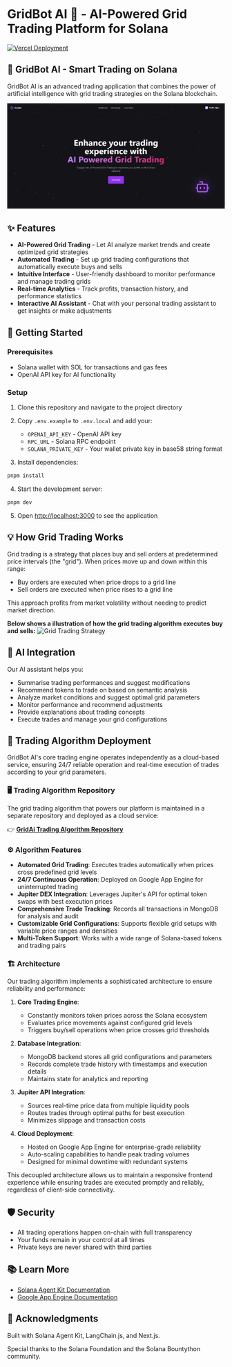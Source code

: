 # GridBot AI 🤖 - AI-Powered Grid Trading Platform for Solana

[![Vercel Deployment](https://vercel.com/button)](https://gridai-4kwmssq3p-kais-projects-42abda1c.vercel.app)

## 🤖 GridBot AI - Smart Trading on Solana

GridBot AI is an advanced trading application that combines the power of artificial intelligence with grid trading strategies on the Solana blockchain.

![Dashboard Screenshot](/public/images/hero.png)

## ✨ Features

- **AI-Powered Grid Trading** - Let AI analyze market trends and create optimized grid strategies
- **Automated Trading** - Set up grid trading configurations that automatically execute buys and sells
- **Intuitive Interface** - User-friendly dashboard to monitor performance and manage trading grids
- **Real-time Analytics** - Track profits, transaction history, and performance statistics
- **Interactive AI Assistant** - Chat with your personal trading assistant to get insights or make adjustments

## 🚀 Getting Started

### Prerequisites

- Solana wallet with SOL for transactions and gas fees
- OpenAI API key for AI functionality

### Setup

1. Clone this repository and navigate to the project directory
2. Copy `.env.example` to `.env.local` and add your:
    - `OPENAI_API_KEY` - OpenAI API key
    - `RPC_URL` - Solana RPC endpoint
    - `SOLANA_PRIVATE_KEY` - Your wallet private key in base58 string format

3. Install dependencies:

```bash
pnpm install
```

4. Start the development server:

```bash
pnpm dev
```

5. Open [http://localhost:3000](http://localhost:3000) to see the application

## 💡 How Grid Trading Works

Grid trading is a strategy that places buy and sell orders at predetermined price intervals (the "grid"). When prices move up and down within this range:

- Buy orders are executed when price drops to a grid line
- Sell orders are executed when price rises to a grid line

This approach profits from market volatility without needing to predict market direction.


**Below shows a illustration of how the grid trading algorithm executes buy and sells:**
![Grid Trading Strategy](https://elitecurrensea.com/wp-content/uploads/2021/09/Frame-1-1024x538.png)

## 🧠 AI Integration

Our AI assistant helps you:
- Summarise trading performances and suggest modifications
- Recommend tokens to trade on based on semantic analysis
- Analyze market conditions and suggest optimal grid parameters
- Monitor performance and recommend adjustments
- Provide explanations about trading concepts
- Execute trades and manage your grid configurations

## 🔄 Trading Algorithm Deployment

GridBot AI's core trading engine operates independently as a cloud-based service, ensuring 24/7 reliable operation and real-time execution of trades according to your grid parameters.

### 🖥️ Trading Algorithm Repository

The grid trading algorithm that powers our platform is maintained in a separate repository and deployed as a cloud service:

👉 [**GridAi Trading Algorithm Repository**](https://github.com/Kaiz404/GridAi-trading-algorithm)

### ⚙️ Algorithm Features

- **Automated Grid Trading**: Executes trades automatically when prices cross predefined grid levels
- **24/7 Continuous Operation**: Deployed on Google App Engine for uninterrupted trading
- **Jupiter DEX Integration**: Leverages Jupiter's API for optimal token swaps with best execution prices
- **Comprehensive Trade Tracking**: Records all transactions in MongoDB for analysis and audit
- **Customizable Grid Configurations**: Supports flexible grid setups with variable price ranges and densities
- **Multi-Token Support**: Works with a wide range of Solana-based tokens and trading pairs

### 🏗️ Architecture

Our trading algorithm implements a sophisticated architecture to ensure reliability and performance:

1. **Core Trading Engine**:
   - Constantly monitors token prices across the Solana ecosystem
   - Evaluates price movements against configured grid levels
   - Triggers buy/sell operations when price crosses grid thresholds

2. **Database Integration**:
   - MongoDB backend stores all grid configurations and parameters
   - Records complete trade history with timestamps and execution details
   - Maintains state for analytics and reporting

3. **Jupiter API Integration**:
   - Sources real-time price data from multiple liquidity pools
   - Routes trades through optimal paths for best execution
   - Minimizes slippage and transaction costs

4. **Cloud Deployment**:
   - Hosted on Google App Engine for enterprise-grade reliability
   - Auto-scaling capabilities to handle peak trading volumes
   - Designed for minimal downtime with redundant systems

This decoupled architecture allows us to maintain a responsive frontend experience while ensuring trades are executed promptly and reliably, regardless of client-side connectivity.

## 🛡️ Security

- All trading operations happen on-chain with full transparency
- Your funds remain in your control at all times
- Private keys are never shared with third parties

## 📚 Learn More

- [Solana Agent Kit Documentation](https://github.com/sendaifun/solana-agent-kit)
- [Google App Engine Documentation](https://cloud.google.com/appengine/docs)

## 🙏 Acknowledgments

Built with Solana Agent Kit, LangChain.js, and Next.js.

Special thanks to the Solana Foundation and the Solana Bountython community.